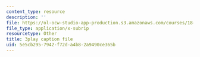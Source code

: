 ```yaml
---
content_type: resource
description: ''
file: https://ol-ocw-studio-app-production.s3.amazonaws.com/courses/18-01sc-single-variable-calculus-fall-2010/5e5cb2957942f72da4b82a9490ce365b_7K1sB05pE0A.srt
file_type: application/x-subrip
resourcetype: Other
title: 3play caption file
uid: 5e5cb295-7942-f72d-a4b8-2a9490ce365b
---
```

